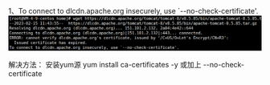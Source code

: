 1、To connect to dlcdn.apache.org insecurely, use `--no-check-certificate'.
![img.png](picture/img.png)

解决方法：
安装yum源
yum install  ca-certificates -y
或加上 --no-check-certificate 